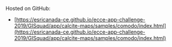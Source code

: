 Hosted on GitHub:

- [https://esricanada-ce.github.io/ecce-app-challenge-2019/GISquad/app/calcite-maps/samples/comodo/index.html](https://esricanada-ce.github.io/ecce-app-challenge-2019/GISquad/app/calcite-maps/samples/comodo/index.html)